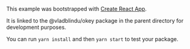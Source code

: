 This example was bootstrapped with [Create React App](https://github.com/facebook/create-react-app).

It is linked to the @vladblindu/okey package in the parent directory for development purposes.

You can run `yarn install` and then `yarn start` to test your package.
